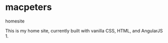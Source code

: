 # macpeters
homesite

This is my home site, currently built with vanilla CSS, HTML, and AngularJS 1.  
